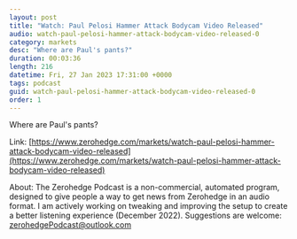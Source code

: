```yaml
---
layout: post
title: "Watch: Paul Pelosi Hammer Attack Bodycam Video Released"
audio: watch-paul-pelosi-hammer-attack-bodycam-video-released-0
category: markets
desc: "Where are Paul's pants?"
duration: 00:03:36
length: 216
datetime: Fri, 27 Jan 2023 17:31:00 +0000
tags: podcast
guid: watch-paul-pelosi-hammer-attack-bodycam-video-released-0
order: 1
---
```

Where are Paul's pants?

Link: [https://www.zerohedge.com/markets/watch-paul-pelosi-hammer-attack-bodycam-video-released](https://www.zerohedge.com/markets/watch-paul-pelosi-hammer-attack-bodycam-video-released)

About: The Zerohedge Podcast is a non-commercial, automated program, designed to give people a way to get news from Zerohedge in an audio format.  I am actively working on tweaking and improving the setup to create a better listening experience (December 2022).  Suggestions are welcome: [zerohedgePodcast@outlook.com](mailto:zerohedgePodcast@outlook.com)